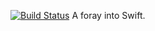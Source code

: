 [![Build Status](https://travis-ci.org/zmaillard/random-highway-sign.svg?branch=travis)](https://travis-ci.org/zmaillard/random-highway-sign)
A foray into Swift.
